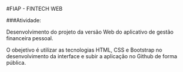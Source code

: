 #FIAP - FINTECH WEB

###Atividade: 

Desenvolvimento do projeto da versão Web do aplicativo de gestão financeira pessoal.

O obejetivo é utilizar as tecnologias HTML, CSS e Bootstrap no desenvolvimento da interface e subir a aplicação no Github de forma pública.

